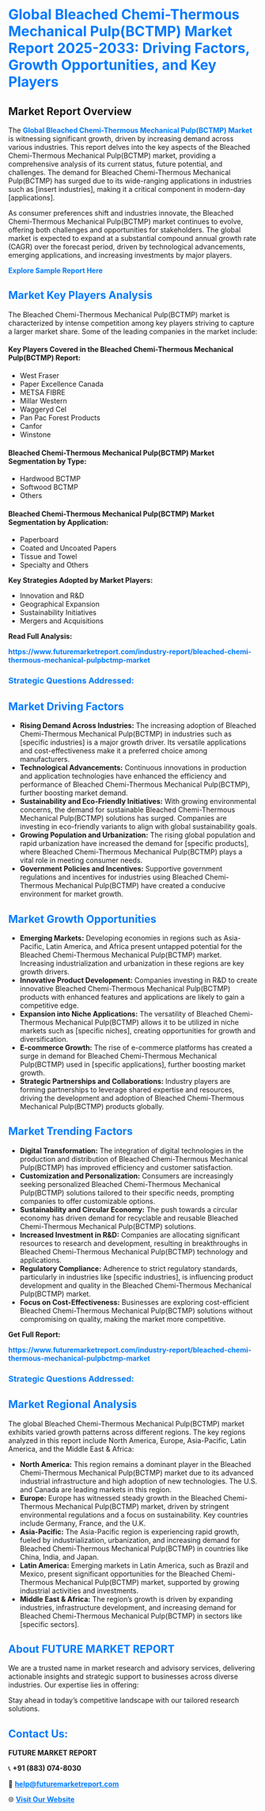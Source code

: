 <h1 style="color: #007BFF;">Global Bleached Chemi-Thermous Mechanical Pulp(BCTMP) Market Report 2025-2033: Driving Factors, Growth Opportunities, and Key Players</h1>

<section id="overview">
<h2>Market Report Overview</h2>
<p>The <a href="https://www.futuremarketreport.com/industry-report/bleached-chemi-thermous-mechanical-pulpbctmp-market" style="color: #007BFF; text-decoration: none;"><strong>Global Bleached Chemi-Thermous Mechanical Pulp(BCTMP) Market</strong></a> is witnessing significant growth, driven by increasing demand across various industries. This report delves into the key aspects of the Bleached Chemi-Thermous Mechanical Pulp(BCTMP) market, providing a comprehensive analysis of its current status, future potential, and challenges. The demand for Bleached Chemi-Thermous Mechanical Pulp(BCTMP) has surged due to its wide-ranging applications in industries such as [insert industries], making it a critical component in modern-day [applications].</p>
<p>As consumer preferences shift and industries innovate, the Bleached Chemi-Thermous Mechanical Pulp(BCTMP) market continues to evolve, offering both challenges and opportunities for stakeholders. The global market is expected to expand at a substantial compound annual growth rate (CAGR) over the forecast period, driven by technological advancements, emerging applications, and increasing investments by major players.</p>
</section>

<section id="overview">
<p><a href="https://www.futuremarketreport.com/request-sample/reportId=28364" style="color: #007BFF; text-decoration: none;"><strong>Explore Sample Report Here</strong></a></p>
</section>

<section id="key-players">
<h2 style="color: #007BFF;">Market Key Players Analysis</h2>
<p>The Bleached Chemi-Thermous Mechanical Pulp(BCTMP) market is characterized by intense competition among key players striving to capture a larger market share. Some of the leading companies in the market include:</p>
<h4>Key Players Covered in the Bleached Chemi-Thermous Mechanical Pulp(BCTMP) Report:</h4>
<ul><li>West Fraser</li><li>Paper Excellence Canada</li><li>METSA FIBRE</li><li>Millar Western</li><li>Waggeryd Cel</li><li>Pan Pac Forest Products</li><li>Canfor</li><li>Winstone</li></ul>
<h4>Bleached Chemi-Thermous Mechanical Pulp(BCTMP) Market Segmentation by Type:</h4>
<ul><li>Hardwood BCTMP</li><li>Softwood BCTMP</li><li>Others</li></ul>

<h4>Bleached Chemi-Thermous Mechanical Pulp(BCTMP) Market Segmentation by Application:</h4>
<ul><li>Paperboard</li><li>Coated and Uncoated Papers</li><li>Tissue and Towel</li><li>Specialty and Others</li></ul>
<p><strong>Key Strategies Adopted by Market Players:</strong></p>
<ul>
<li>Innovation and R&D</li>
<li>Geographical Expansion</li>
<li>Sustainability Initiatives</li>
<li>Mergers and Acquisitions</li>
</ul>
</section>

<section>
<p><strong>Read Full Analysis: </strong></p><a href="https://www.futuremarketreport.com/industry-report/bleached-chemi-thermous-mechanical-pulpbctmp-market" style="color: #007BFF; text-decoration: none;"><strong>https://www.futuremarketreport.com/industry-report/bleached-chemi-thermous-mechanical-pulpbctmp-market</strong></a>
<h3 style="color: #007BFF;">Strategic Questions Addressed:</h3>
</section>

<section id="driving-factors">
<h2 style="color: #007BFF;">Market Driving Factors</h2>
<ul>
<li><strong>Rising Demand Across Industries:</strong> The increasing adoption of Bleached Chemi-Thermous Mechanical Pulp(BCTMP) in industries such as [specific industries] is a major growth driver. Its versatile applications and cost-effectiveness make it a preferred choice among manufacturers.</li>
<li><strong>Technological Advancements:</strong> Continuous innovations in production and application technologies have enhanced the efficiency and performance of Bleached Chemi-Thermous Mechanical Pulp(BCTMP), further boosting market demand.</li>
<li><strong>Sustainability and Eco-Friendly Initiatives:</strong> With growing environmental concerns, the demand for sustainable Bleached Chemi-Thermous Mechanical Pulp(BCTMP) solutions has surged. Companies are investing in eco-friendly variants to align with global sustainability goals.</li>
<li><strong>Growing Population and Urbanization:</strong> The rising global population and rapid urbanization have increased the demand for [specific products], where Bleached Chemi-Thermous Mechanical Pulp(BCTMP) plays a vital role in meeting consumer needs.</li>
<li><strong>Government Policies and Incentives:</strong> Supportive government regulations and incentives for industries using Bleached Chemi-Thermous Mechanical Pulp(BCTMP) have created a conducive environment for market growth.</li>
</ul>
</section>

<section id="growth-opportunities">
<h2 style="color: #007BFF;">Market Growth Opportunities</h2>
<ul>
<li><strong>Emerging Markets:</strong> Developing economies in regions such as Asia-Pacific, Latin America, and Africa present untapped potential for the Bleached Chemi-Thermous Mechanical Pulp(BCTMP) market. Increasing industrialization and urbanization in these regions are key growth drivers.</li>
<li><strong>Innovative Product Development:</strong> Companies investing in R&D to create innovative Bleached Chemi-Thermous Mechanical Pulp(BCTMP) products with enhanced features and applications are likely to gain a competitive edge.</li>
<li><strong>Expansion into Niche Applications:</strong> The versatility of Bleached Chemi-Thermous Mechanical Pulp(BCTMP) allows it to be utilized in niche markets such as [specific niches], creating opportunities for growth and diversification.</li>
<li><strong>E-commerce Growth:</strong> The rise of e-commerce platforms has created a surge in demand for Bleached Chemi-Thermous Mechanical Pulp(BCTMP) used in [specific applications], further boosting market growth.</li>
<li><strong>Strategic Partnerships and Collaborations:</strong> Industry players are forming partnerships to leverage shared expertise and resources, driving the development and adoption of Bleached Chemi-Thermous Mechanical Pulp(BCTMP) products globally.</li>
</ul>
</section>

<section id="trending-factors">
<h2 style="color: #007BFF;">Market Trending Factors</h2>
<ul>
<li><strong>Digital Transformation:</strong> The integration of digital technologies in the production and distribution of Bleached Chemi-Thermous Mechanical Pulp(BCTMP) has improved efficiency and customer satisfaction.</li>
<li><strong>Customization and Personalization:</strong> Consumers are increasingly seeking personalized Bleached Chemi-Thermous Mechanical Pulp(BCTMP) solutions tailored to their specific needs, prompting companies to offer customizable options.</li>
<li><strong>Sustainability and Circular Economy:</strong> The push towards a circular economy has driven demand for recyclable and reusable Bleached Chemi-Thermous Mechanical Pulp(BCTMP) solutions.</li>
<li><strong>Increased Investment in R&D:</strong> Companies are allocating significant resources to research and development, resulting in breakthroughs in Bleached Chemi-Thermous Mechanical Pulp(BCTMP) technology and applications.</li>
<li><strong>Regulatory Compliance:</strong> Adherence to strict regulatory standards, particularly in industries like [specific industries], is influencing product development and quality in the Bleached Chemi-Thermous Mechanical Pulp(BCTMP) market.</li>
<li><strong>Focus on Cost-Effectiveness:</strong> Businesses are exploring cost-efficient Bleached Chemi-Thermous Mechanical Pulp(BCTMP) solutions without compromising on quality, making the market more competitive.</li>
</ul>
</section>

<section>
<p><strong>Get Full Report: </strong></p><a href="https://www.futuremarketreport.com/industry-report/bleached-chemi-thermous-mechanical-pulpbctmp-market" style="color: #007BFF; text-decoration: none;"><strong>https://www.futuremarketreport.com/industry-report/bleached-chemi-thermous-mechanical-pulpbctmp-market</strong></a>
<h3 style="color: #007BFF;">Strategic Questions Addressed:</h3>
</section>


<section id="regional-analysis">
<h2 style="color: #007BFF;">Market Regional Analysis</h2>
<p>The global Bleached Chemi-Thermous Mechanical Pulp(BCTMP) market exhibits varied growth patterns across different regions. The key regions analyzed in this report include North America, Europe, Asia-Pacific, Latin America, and the Middle East & Africa:</p>
<ul>
<li><strong>North America:</strong> This region remains a dominant player in the Bleached Chemi-Thermous Mechanical Pulp(BCTMP) market due to its advanced industrial infrastructure and high adoption of new technologies. The U.S. and Canada are leading markets in this region.</li>
<li><strong>Europe:</strong> Europe has witnessed steady growth in the Bleached Chemi-Thermous Mechanical Pulp(BCTMP) market, driven by stringent environmental regulations and a focus on sustainability. Key countries include Germany, France, and the U.K.</li>
<li><strong>Asia-Pacific:</strong> The Asia-Pacific region is experiencing rapid growth, fueled by industrialization, urbanization, and increasing demand for Bleached Chemi-Thermous Mechanical Pulp(BCTMP) in countries like China, India, and Japan.</li>
<li><strong>Latin America:</strong> Emerging markets in Latin America, such as Brazil and Mexico, present significant opportunities for the Bleached Chemi-Thermous Mechanical Pulp(BCTMP) market, supported by growing industrial activities and investments.</li>
<li><strong>Middle East & Africa:</strong> The region’s growth is driven by expanding industries, infrastructure development, and increasing demand for Bleached Chemi-Thermous Mechanical Pulp(BCTMP) in sectors like [specific sectors].</li>
</ul>
</section>

<footer>
<h2 style="color: #007BFF;">About FUTURE MARKET REPORT</h2>
<p>We are a trusted name in market research and advisory services, delivering actionable insights and strategic support to businesses across diverse industries. Our expertise lies in offering:</p>

<p>Stay ahead in today’s competitive landscape with our tailored research solutions.</p>

<h2 style="color: #007BFF;">Contact Us:</h2>
<p><strong>FUTURE MARKET REPORT</strong></p>
<p>📞 <strong>+91 (883) 074-8030</strong></p>
<p>📧 <strong><a href="mailto:help@futuremarketreport.com" style="color: #007BFF;">help@futuremarketreport.com</a></strong></p>
<p>🌐 <strong><a href="https://www.futuremarketreport.com/" style="color: #007BFF;">Visit Our Website</a></strong></p>
</footer>